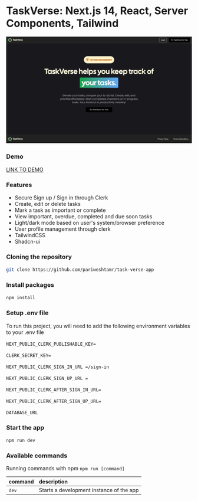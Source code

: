 # TaskVerse: Next.js 14, React, Server Components, Tailwind

![App Screenshot](https://github.com/pariweshtamr/task-verse-app/blob/main/public/1.png?raw=true)

### Demo

[LINK TO DEMO](https://task-verse-app.vercel.app/)

### Features

- Secure Sign up / Sign in through Clerk
- Create, edit or delete tasks
- Mark a task as important or complete
- View important, overdue, completed and due soon tasks
- Light/dark mode based on user's system/browser preference
- User profile management through clerk
- TailwindCSS
- Shadcn-ui

### Cloning the repository

```bash
git clone https://github.com/pariweshtamr/task-verse-app
```

### Install packages

```bash
npm install
```

### Setup .env file

To run this project, you will need to add the following environment variables to your .env file

`NEXT_PUBLIC_CLERK_PUBLISHABLE_KEY=`

`CLERK_SECRET_KEY=`

`NEXT_PUBLIC_CLERK_SIGN_IN_URL =/sign-in`

`NEXT_PUBLIC_CLERK_SIGN_UP_URL =`

`NEXT_PUBLIC_CLERK_AFTER_SIGN_IN_URL=`

`NEXT_PUBLIC_CLERK_AFTER_SIGN_UP_URL=`

`DATABASE_URL`

### Start the app

```bash
npm run dev
```

### Available commands

Running commands with npm `npm run [command]`

| command | description                              |
| :------ | :--------------------------------------- |
| `dev`   | Starts a development instance of the app |
